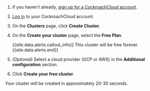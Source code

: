 1. If you haven't already, <a href="https://cockroachlabs.cloud/signup?referralId=docs" rel="noopener" target="_blank">sign up for a CockroachCloud account</a>.
1. [Log in](https://cockroachlabs.cloud/) to your CockroachCloud account.
1. On the **Clusters** page, click **Create Cluster**.
1. On the **Create your cluster** page, select the **Free Plan**.

    {{site.data.alerts.callout_info}}
    This cluster will be free forever.
    {{site.data.alerts.end}}

1. _(Optional)_ Select a cloud provider (GCP or AWS) in the **Additional configuration** section.
1. Click **Create your free cluster**.

Your cluster will be created in approximately 20-30 seconds.
